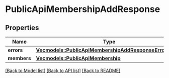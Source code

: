 # PublicApiMembershipAddResponse

## Properties

Name | Type | Description | Notes
------------ | ------------- | ------------- | -------------
**errors** | [**Vec<models::PublicApiMembershipAddResponseErrorsInner>**](PublicApiMembershipAddResponse_errors_inner.md) |  | 
**members** | [**Vec<models::PublicApiMembership>**](PublicApiMembership.md) |  | 

[[Back to Model list]](../README.md#documentation-for-models) [[Back to API list]](../README.md#documentation-for-api-endpoints) [[Back to README]](../README.md)


